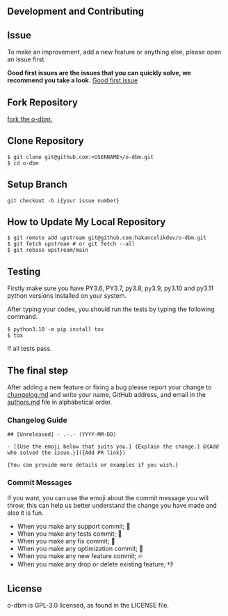 ## Development and Contributing

## Issue

To make an improvement, add a new feature or anything else, please open an issue first.

**Good first issues are the issues that you can quickly solve, we recommend you take a
look.**
[Good first issue](https://github.com/hakancelikdev/o-dbm/labels/good%20first%20issue)

## Fork Repository

[fork the o-dbm.](https://github.com/hakancelikdev/o-dbm/fork)

## Clone Repository

```shell
$ git clone git@github.com:<USERNAME>/o-dbm.git
$ cd o-dbm
```

## Setup Branch

```shell
git checkout -b i{your issue number}
```

## How to Update My Local Repository

```shell
$ git remote add upstream git@github.com:hakancelikdev/o-dbm.git
$ git fetch upstream # or git fetch --all
$ git rebase upstream/main
```

## Testing

Firstly make sure you have PY3.6, PY3.7, py3.8, py3.9, py3.10 and py3.11 python versions
installed on your system.

After typing your codes, you should run the tests by typing the following command.

```shell
$ python3.10 -m pip install tox
$ tox
```

If all tests pass.

## The final step

After adding a new feature or fixing a bug please report your change to
[changelog.md](CHANGELOG.md) and write your name, GitHub address, and email in the
[authors.md](AUTHORS.md) file in alphabetical order.

### Changelog Guide

```
## [Unreleased] - .-.- (YYYY-MM-DD)

- [{Use the emoji below that suits you.} {Explain the change.} @{Add who solved the issue.}]({Add PR link})

{You can provide more details or examples if you wish.}

```

### Commit Messages

If you want, you can use the emoji about the commit message you will throw, this can
help us better understand the change you have made and also it is fun.

- When you make any support commit; 💪
- When you make any tests commit; 🧪
- When you make any fix commit; 🐞
- When you make any optimization commit; 💊
- When you make any new feature commit; 🔥
- When you make any drop or delete existing feature; 👎

## License

o-dbm is GPL-3.0 licensed, as found in the LICENSE file.